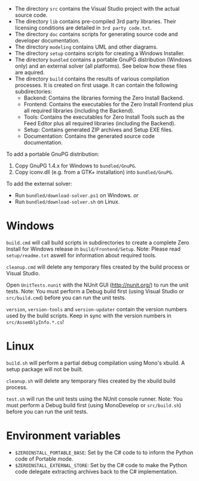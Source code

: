 - The directory `src` contains the Visual Studio project with the actual source code.
- The directory `lib` contains pre-compiled 3rd party libraries. Their licensing conditions are detailed in `3rd party code.txt`.
- The directory `doc` contains scripts for generating source code and developer documentation.
- The directory `modeling` contains UML and other diagrams.
- The directory `setup` contains scripts for creating a Windows Installer.
- The directory `bundled` contains a portable GnuPG distribution (Windows only) and an external solver (all platforms). See below how these files are aquired.
- The directory `build` contains the results of various compilation processes. It is created on first usage. It can contain the following subdirectories:
  - Backend: Contains the libraries forming the Zero Install Backend.
  - Frontend: Contains the executables for the Zero Install Frontend plus all required libraries (including the Backend).
  - Tools: Contains the executables for Zero Install Tools such as the Feed Editor plus all required libraries (including the Backend).
  - Setup: Contains generated ZIP archives and Setup EXE files.
  - Documentation: Contains the generated source code documentation.

To add a portable GnuPG distribution:

1. Copy GnuPG 1.4.x for Windows to `bundled/GnuPG`.
2. Copy iconv.dll (e.g. from a GTK+ installation) into `bundled/GnuPG`.

To add the external solver:
- Run `bundled/download-solver.ps1` on Windows.
*or*
- Run `bundled/download-solver.sh` on Linux.


Windows
=======

`build.cmd` will call build scripts in subdirectories to create a complete Zero Install for Windows release in `build/Frontend/Setup`.
Note: Please read `setup/readme.txt` aswell for information about required tools.

`cleanup.cmd` will delete any temporary files created by the build process or Visual Studio.

Open `UnitTests.nunit` with the NUnit GUI (http://nunit.org/) to run the unit tests.
Note: You must perform a Debug build first (using Visual Studio or `src/build.cmd`) before you can run the unit tests.

`version`, `version-tools` and `version-updater` contain the version numbers used by the build scripts.
Keep in sync with the version numbers in `src/AssemblyInfo.*.cs`!



Linux
=====

`build.sh` will perform a partial debug compilation using Mono's xbuild. A setup package will not be built.

`cleanup.sh` will delete any temporary files created by the xbuild build process.

`test.sh` will run the unit tests using the NUnit console runner.
Note: You must perform a Debug build first (using MonoDevelop or `src/build.sh`) before you can run the unit tests.



Environment variables
=====================

- `$ZEROINSTALL_PORTABLE_BASE`: Set by the C# code to to inform the Python code of Portable mode.
- `$ZEROINSTALL_EXTERNAL_STORE`: Set by the C# code to make the Python code delegate extracting archives back to the C# implementation.
